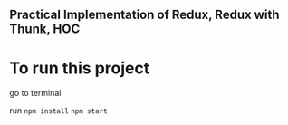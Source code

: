 ## Practical Implementation of Redux, Redux with Thunk, HOC

# To run this project

go to terminal

run
`npm install`
`npm start`
